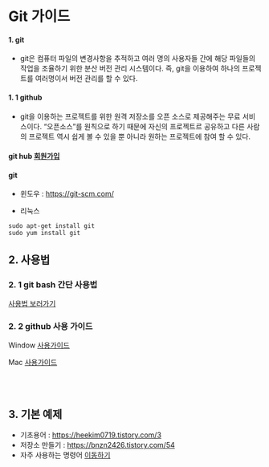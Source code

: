 # Git 가이드

#### 1. git
* git은 컴퓨터 파일의 변경사항을 추적하고 여러 명의 사용자들 간에 해당 파일들의 작업을 조율하기 위한 분산 버전 관리 시스템이다. 즉, git을 이용하여 하나의 프로젝트를 여러명이서 버전 관리를 할 수 있다.

#### 1. 1 github
* git을 이용하는 프로젝트를 위한 원격 저장소를 오픈 소스로 제공해주는 무료 서비스이다. “오픈소스”를 원칙으로 하기 때문에 자신의 프로젝트르 공유하고 다른 사람의 프로젝트 역시 쉽게 볼 수 있을 뿐 아니라 원하는 프로젝트에 참여 할 수 있다.


#### git hub [회원가입](https://github.com/, "Github")

#### git 
* 윈도우 : https://git-scm.com/

* 리눅스
```
sudo apt-get install git
sudo yum install git
```

## 2. 사용법

### 2. 1 git bash 간단 사용법
[사용법 보러가기](ttps://midas123.tistory.com/224)

### 2. 2 github 사용 가이드
Window [사용가이드](https://hyoje420.tistory.com/37)

Mac [사용가이드](https://zeddios.tistory.com/4)


</br>
</br>

## 3. 기본 예제
* 기초용어 : https://heekim0719.tistory.com/3
* 저장소 만들기 : https://bnzn2426.tistory.com/54
* 자주 사용하는 명령어 [이동하기](https://medium.com/@pks2974/%EC%9E%90%EC%A3%BC-%EC%82%AC%EC%9A%A9%ED%95%98%EB%8A%94-%EA%B8%B0%EC%B4%88-git-%EB%AA%85%EB%A0%B9%EC%96%B4-%EC%A0%95%EB%A6%AC%ED%95%98%EA%B8%B0-533b3689db81)
